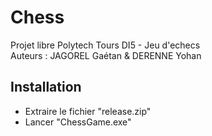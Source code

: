 # Chess  
Projet libre Polytech Tours DI5 - Jeu d'echecs  
Auteurs : JAGOREL Gaétan & DERENNE Yohan  

## Installation  
- Extraire le fichier "release.zip"  
- Lancer "ChessGame.exe"